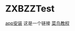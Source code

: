 # ZXBZZTest

[app安装](itms-services://?action=download-manifest&url=https://raw.githubusercontent.com/xianbodianzou/ZXBZZTest/develop/ipa/manifest.plist)
这是一个链接 [菜鸟教程](https://www.runoob.com)
